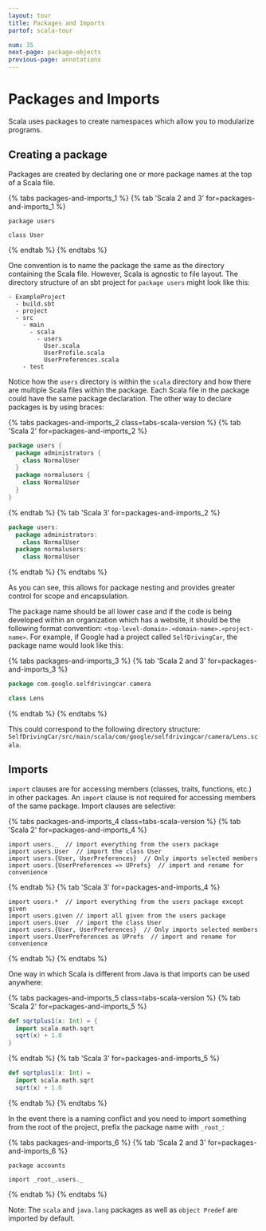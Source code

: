 ```yaml
---
layout: tour
title: Packages and Imports
partof: scala-tour

num: 35
next-page: package-objects
previous-page: annotations
---
```


# Packages and Imports
Scala uses packages to create namespaces which allow you to modularize programs.

## Creating a package
Packages are created by declaring one or more package names at the top of a Scala file.

{% tabs packages-and-imports_1 %}
{% tab 'Scala 2 and 3' for=packages-and-imports_1 %}
```
package users

class User
```
{% endtab %}
{% endtabs %}

One convention is to name the package the same as the directory containing the Scala file. However, Scala is agnostic to file layout. The directory structure of an sbt project for `package users` might look like this:
```
- ExampleProject
  - build.sbt
  - project
  - src
    - main
      - scala
        - users
          User.scala
          UserProfile.scala
          UserPreferences.scala
    - test
```
Notice how the `users` directory is within the `scala` directory and how there are multiple Scala files within the package. Each Scala file in the package could have the same package declaration. The other way to declare packages is by using braces:

{% tabs packages-and-imports_2 class=tabs-scala-version %}
{% tab 'Scala 2' for=packages-and-imports_2 %}
```scala
package users {
  package administrators {
    class NormalUser
  }
  package normalusers {
    class NormalUser
  }
}
```
{% endtab %}
{% tab 'Scala 3' for=packages-and-imports_2 %}
```scala
package users:
  package administrators:
    class NormalUser
  package normalusers:
    class NormalUser
```
{% endtab %}
{% endtabs %}

As you can see, this allows for package nesting and provides greater control for scope and encapsulation.

The package name should be all lower case and if the code is being developed within an organization which has a website, it should be the following format convention: `<top-level-domain>.<domain-name>.<project-name>`. For example, if Google had a project called `SelfDrivingCar`, the package name would look like this:

{% tabs packages-and-imports_3 %}
{% tab 'Scala 2 and 3' for=packages-and-imports_3 %}
```scala
package com.google.selfdrivingcar.camera

class Lens
```
{% endtab %}
{% endtabs %}

This could correspond to the following directory structure: `SelfDrivingCar/src/main/scala/com/google/selfdrivingcar/camera/Lens.scala`.

## Imports
`import` clauses are for accessing members (classes, traits, functions, etc.) in other packages. An `import` clause is not required for accessing members of the same package. Import clauses are selective:

{% tabs packages-and-imports_4 class=tabs-scala-version %}
{% tab 'Scala 2' for=packages-and-imports_4 %}
```
import users._  // import everything from the users package
import users.User  // import the class User
import users.{User, UserPreferences}  // Only imports selected members
import users.{UserPreferences => UPrefs}  // import and rename for convenience
```
{% endtab %}
{% tab 'Scala 3' for=packages-and-imports_4 %}
```
import users.*  // import everything from the users package except given
import users.given // import all given from the users package
import users.User  // import the class User
import users.{User, UserPreferences}  // Only imports selected members
import users.UserPreferences as UPrefs  // import and rename for convenience
```
{% endtab %}
{% endtabs %}

One way in which Scala is different from Java is that imports can be used anywhere:

{% tabs packages-and-imports_5 class=tabs-scala-version %}
{% tab 'Scala 2' for=packages-and-imports_5 %}
```scala mdoc
def sqrtplus1(x: Int) = {
  import scala.math.sqrt
  sqrt(x) + 1.0
}
```
{% endtab %}
{% tab 'Scala 3' for=packages-and-imports_5 %}
```scala
def sqrtplus1(x: Int) =
  import scala.math.sqrt
  sqrt(x) + 1.0
```
{% endtab %}
{% endtabs %}

In the event there is a naming conflict and you need to import something from the root of the project, prefix the package name with `_root_`:

{% tabs packages-and-imports_6 %}
{% tab 'Scala 2 and 3' for=packages-and-imports_6 %}
```
package accounts

import _root_.users._
```
{% endtab %}
{% endtabs %}

Note: The `scala` and `java.lang` packages as well as `object Predef` are imported by default.

